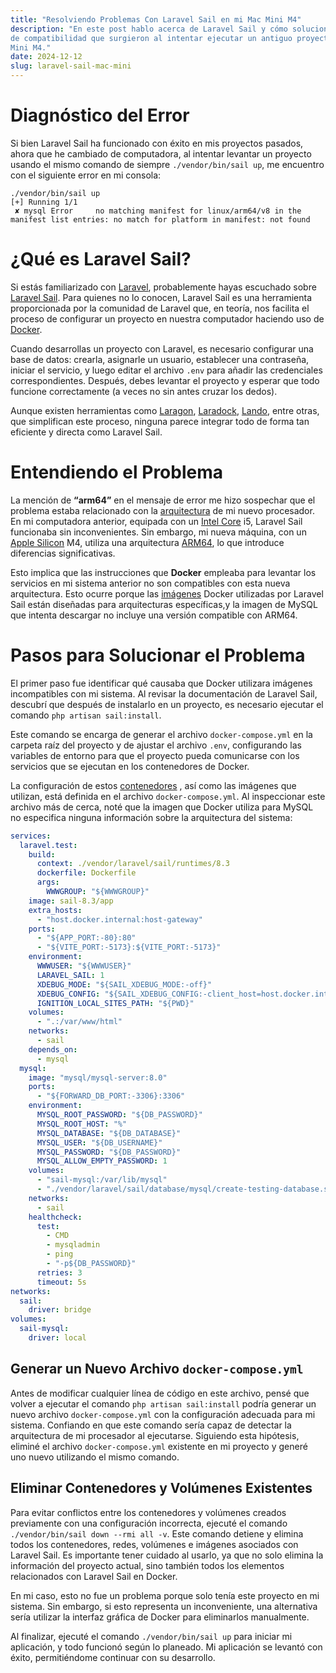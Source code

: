 ```yaml
---
title: "Resolviendo Problemas Con Laravel Sail en mi Mac Mini M4"
description: "En este post hablo acerca de Laravel Sail y cómo solucioné algunos problemas
de compatibilidad que surgieron al intentar ejecutar un antiguo proyecto en mi nueva Mac 
Mini M4."
date: 2024-12-12
slug: laravel-sail-mac-mini
---
```


# Diagnóstico del Error

Si bien Laravel Sail ha funcionado con éxito en mis proyectos pasados, ahora
que he cambiado de computadora, al intentar levantar un proyecto usando el mismo
comando de siempre `./vendor/bin/sail up`, me encuentro con el siguiente error
en mi consola:

```shell
./vendor/bin/sail up
[+] Running 1/1
 ✘ mysql Error     no matching manifest for linux/arm64/v8 in the manifest list entries: no match for platform in manifest: not found
```

# ¿Qué es Laravel Sail?

Si estás familiarizado con [Laravel](https://laravel.com/), probablemente hayas
escuchado sobre [Laravel Sail](https://laravel.com/docs/11.x/sail). Para quienes
no lo conocen, Laravel Sail es una herramienta proporcionada por la comunidad de
Laravel que, en teoría, nos facilita el proceso de configurar un proyecto en
nuestra computador haciendo uso de [Docker](<https://en.wikipedia.org/wiki/Docker_(software)>).

Cuando desarrollas un proyecto con Laravel, es necesario configurar una base de
datos: crearla, asignarle un usuario, establecer una contraseña, iniciar el
servicio, y luego editar el archivo `.env` para añadir las credenciales
correspondientes. Después, debes levantar el proyecto y esperar que todo
funcione correctamente (a veces no sin antes cruzar los dedos).

Aunque existen herramientas como [Laragon](https://laragon.org/), [Laradock](https://laradock.io/),
[Lando](https://docs.lando.dev/plugins/laravel/), entre otras, que simplifican
este proceso, ninguna parece integrar todo de forma tan eficiente y directa como
Laravel Sail.

# Entendiendo el Problema

La mención de **“arm64”** en el mensaje de error me hizo sospechar que el problema estaba
relacionado con la [arquitectura](https://es.wikipedia.org/wiki/Microprocesador#Arquitecturas)
de mi nuevo procesador. En mi computadora anterior, equipada con un [Intel Core](https://en.wikipedia.org/wiki/Intel_Core)
i5, Laravel Sail funcionaba sin inconvenientes. Sin embargo, mi nueva máquina, con un [Apple Silicon](https://en.wikipedia.org/wiki/Apple_silicon)
M4, utiliza una arquitectura [ARM64](https://en.wikipedia.org/wiki/AArch64), lo que
introduce diferencias significativas.

Esto implica que las instrucciones que **Docker** empleaba para levantar los servicios en
mi sistema anterior no son compatibles con esta nueva arquitectura. Esto ocurre porque las
[imágenes](https://docs.docker.com/get-started/docker-concepts/the-basics/what-is-an-image/)
Docker utilizadas por Laravel Sail están diseñadas para arquitecturas específicas,y la
imagen de MySQL que intenta descargar no incluye una versión compatible con ARM64.

# Pasos para Solucionar el Problema

El primer paso fue identificar qué causaba que Docker utilizara imágenes incompatibles con
mi sistema. Al revisar la documentación de Laravel Sail, descubrí que después de
instalarlo en un proyecto, es necesario ejecutar el comando `php artisan sail:install`.

Este comando se encarga de generar el archivo `docker-compose.yml` en la carpeta raíz del
proyecto y de ajustar el archivo `.env`, configurando las variables de entorno para que el
proyecto pueda comunicarse con los servicios que se ejecutan en los contenedores de
Docker.

La configuración de estos [contenedores](https://docs.docker.com/get-started/docker-concepts/the-basics/what-is-a-container/)
, así como las imágenes que utilizan, está definida en el archivo `docker-compose.yml`. Al
inspeccionar este archivo más de cerca, noté que la imagen que Docker utiliza para MySQL
no especifica ninguna información sobre la arquitectura del sistema:

```yml title="docker-compose.yml" collapse={11-25, 33-55}
services:
  laravel.test:
    build:
      context: ./vendor/laravel/sail/runtimes/8.3
      dockerfile: Dockerfile
      args:
        WWWGROUP: "${WWWGROUP}"
    image: sail-8.3/app
    extra_hosts:
      - "host.docker.internal:host-gateway"
    ports:
      - "${APP_PORT:-80}:80"
      - "${VITE_PORT:-5173}:${VITE_PORT:-5173}"
    environment:
      WWWUSER: "${WWWUSER}"
      LARAVEL_SAIL: 1
      XDEBUG_MODE: "${SAIL_XDEBUG_MODE:-off}"
      XDEBUG_CONFIG: "${SAIL_XDEBUG_CONFIG:-client_host=host.docker.internal}"
      IGNITION_LOCAL_SITES_PATH: "${PWD}"
    volumes:
      - ".:/var/www/html"
    networks:
      - sail
    depends_on:
      - mysql
  mysql:
    image: "mysql/mysql-server:8.0"
    ports:
      - "${FORWARD_DB_PORT:-3306}:3306"
    environment:
      MYSQL_ROOT_PASSWORD: "${DB_PASSWORD}"
      MYSQL_ROOT_HOST: "%"
      MYSQL_DATABASE: "${DB_DATABASE}"
      MYSQL_USER: "${DB_USERNAME}"
      MYSQL_PASSWORD: "${DB_PASSWORD}"
      MYSQL_ALLOW_EMPTY_PASSWORD: 1
    volumes:
      - "sail-mysql:/var/lib/mysql"
      - "./vendor/laravel/sail/database/mysql/create-testing-database.sh:/docker-entrypoint-initdb.d/10-create-testing-database.sh"
    networks:
      - sail
    healthcheck:
      test:
        - CMD
        - mysqladmin
        - ping
        - "-p${DB_PASSWORD}"
      retries: 3
      timeout: 5s
networks:
  sail:
    driver: bridge
volumes:
  sail-mysql:
    driver: local
```

## Generar un Nuevo Archivo `docker-compose.yml`

Antes de modificar cualquier línea de código en este archivo, pensé que volver a ejecutar
el comando `php artisan sail:install` podría generar un nuevo archivo `docker-compose.yml`
con la configuración adecuada para mi sistema. Confiando en que este comando sería capaz de
detectar la arquitectura de mi procesador al ejecutarse. Siguiendo esta hipótesis, eliminé
el archivo `docker-compose.yml` existente en mi proyecto y generé uno nuevo utilizando el
mismo comando.

## Eliminar Contenedores y Volúmenes Existentes

Para evitar conflictos entre los contenedores y volúmenes creados previamente con una
configuración incorrecta, ejecuté el comando `./vendor/bin/sail down --rmi all -v`. Este
comando detiene y elimina todos los contenedores, redes, volúmenes e imágenes asociados
con Laravel Sail. Es importante tener cuidado al usarlo, ya que no solo elimina la
información del proyecto actual, sino también todos los elementos relacionados con Laravel
Sail en Docker.

En mi caso, esto no fue un problema porque solo tenía este proyecto en mi sistema. Sin
embargo, si esto representa un inconveniente, una alternativa sería utilizar la interfaz
gráfica de Docker para eliminarlos manualmente.

Al finalizar, ejecuté el comando `./vendor/bin/sail up` para iniciar mi aplicación, y todo
funcionó según lo planeado. Mi aplicación se levantó con éxito, permitiéndome continuar
con su desarrollo.
